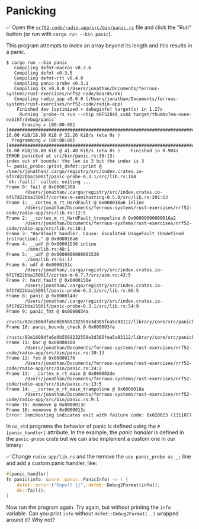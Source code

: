 # Panicking

✅ Open the [`nrf52-code/radio-app/src/bin/panic.rs`](../../nrf52-code/radio-app/src/bin/panic.rs) file and click the "Run" button (or run with `cargo run --bin panic`).

This program attempts to index an array beyond its length and this results in a panic.

```console
$ cargo run --bin panic
   Compiling defmt-macros v0.3.6
   Compiling defmt v0.3.5
   Compiling defmt-rtt v0.4.0
   Compiling panic-probe v0.3.1
   Compiling dk v0.0.0 (/Users/jonathan/Documents/ferrous-systems/rust-exercises/nrf52-code/boards/dk)
   Compiling radio_app v0.0.0 (/Users/jonathan/Documents/ferrous-systems/rust-exercises/nrf52-code/radio-app)
    Finished dev [optimized + debuginfo] target(s) in 1.27s
     Running `probe-rs run --chip nRF52840_xxAA target/thumbv7em-none-eabihf/debug/panic`
      Erasing ✔ [00:00:00] [#######################################################################################################################################] 16.00 KiB/16.00 KiB @ 32.26 KiB/s (eta 0s )
  Programming ✔ [00:00:00] [#######################################################################################################################################] 16.00 KiB/16.00 KiB @ 41.48 KiB/s (eta 0s )    Finished in 0.904s
ERROR panicked at src/bin/panic.rs:30:13:
index out of bounds: the len is 3 but the index is 3
└─ panic_probe::print_defmt::print @ /Users/jonathan/.cargo/registry/src/index.crates.io-6f17d22bba15001f/panic-probe-0.3.1/src/lib.rs:104
`dk::fail()` called; exiting ...
Frame 0: fail @ 0x00001308
       /Users/jonathan/.cargo/registry/src/index.crates.io-6f17d22bba15001f/cortex-m-semihosting-0.5.0/src/lib.rs:201:13
Frame 1: __cortex_m_rt_HardFault @ 0x000016a6 inline
       /Users/jonathan/Documents/ferrous-systems/rust-exercises/nrf52-code/radio-app/src/lib.rs:12:5
Frame 2: __cortex_m_rt_HardFault_trampoline @ 0x00000000000016a2
       /Users/jonathan/Documents/ferrous-systems/rust-exercises/nrf52-code/radio-app/src/lib.rs:10:1
Frame 3: "HardFault handler. Cause: Escalated UsageFault (Undefined instruction)." @ 0x000016a6
Frame 4: __udf @ 0x00001530 inline
       ./asm/lib.rs:48:1
Frame 5: __udf @ 0x0000000000001530
       ./asm/lib.rs:51:17
Frame 6: udf @ 0x0000151c
       /Users/jonathan/.cargo/registry/src/index.crates.io-6f17d22bba15001f/cortex-m-0.7.7/src/asm.rs:43:5
Frame 7: hard_fault @ 0x0000150e
       /Users/jonathan/.cargo/registry/src/index.crates.io-6f17d22bba15001f/panic-probe-0.3.1/src/lib.rs:86:5
Frame 8: panic @ 0x000014dc
       /Users/jonathan/.cargo/registry/src/index.crates.io-6f17d22bba15001f/panic-probe-0.3.1/src/lib.rs:54:9
Frame 9: panic_fmt @ 0x0000034a
       /rustc/82e1608dfa6e0b5569232559e3d385fea5a93112/library/core/src/panicking.rs:72:14
Frame 10: panic_bounds_check @ 0x000003fe
       /rustc/82e1608dfa6e0b5569232559e3d385fea5a93112/library/core/src/panicking.rs:190:5
Frame 11: bar @ 0x00000180
       /Users/jonathan/Documents/ferrous-systems/rust-exercises/nrf52-code/radio-app/src/bin/panic.rs:30:13
Frame 12: foo @ 0x00000176
       /Users/jonathan/Documents/ferrous-systems/rust-exercises/nrf52-code/radio-app/src/bin/panic.rs:24:2
Frame 13: __cortex_m_rt_main @ 0x000002de
       /Users/jonathan/Documents/ferrous-systems/rust-exercises/nrf52-code/radio-app/src/bin/panic.rs:13:5
Frame 14: __cortex_m_rt_main_trampoline @ 0x0000018a
       /Users/jonathan/Documents/ferrous-systems/rust-exercises/nrf52-code/radio-app/src/bin/panic.rs:9:1
Frame 15: memmove @ 0x0000013c
Frame 16: memmove @ 0x0000013c
Error: Semihosting indicates exit with failure code: 0x020023 (131107)
```

In `no_std` programs the behavior of panic is defined using the `#[panic_handler]` attribute. In the example, the *panic handler* is defined in the `panic-probe` crate but we can also implement a custom one in our binary:

✅ Change `radio-app/lib.rs` and the remove the `use panic_probe as _;` line and add a custom panic handler, like:

```rust ignore
#[panic_handler]
fn panic(info: &core::panic::PanicInfo) -> ! {
    defmt::error!("Oops!! {}", defmt::Debug2Format(info));
    dk::fail();
}
```

Now run the program again. Try again, but without printing the `info` variable. Can you print `info` without `defmt::Debug2Format(..)` wrapped around it? Why not?
